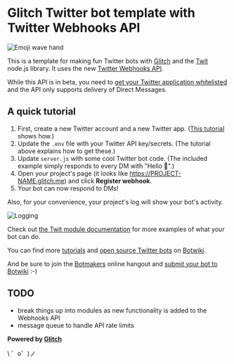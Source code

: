 Glitch Twitter bot template with Twitter Webhooks API
=====================================================


![Emoji wave hand](https://cdn.glitch.com/10c150f9-8a5f-4e26-8697-92c6eccd98fe%2Fdm.png?1497584587928)

This is a template for making fun Twitter bots with [Glitch](https://glitch.com/) and the [Twit](https://github.com/ttezel/twit) node.js library. It uses the new [Twitter Webhooks API](https://dev.twitter.com/webhooks).

While this API is in beta, you need to [get your Twitter application whitelisted](https://dev.twitter.com/webhooks/account-activity) and the API only supports delivery of Direct Messages.



## A quick tutorial


1. First, create a new Twitter account and a new Twitter app. ([This tutorial](https://botwiki.org/tutorials/how-to-create-a-twitter-app/) shows how.)
2. Update the `.env` file with your Twitter API key/secrets. (The tutorial above explains how to get these.)
3. Update `server.js` with some cool Twitter bot code. (The included example simply responds to every DM with "Hello 👋".)
4. Open your project's page (it looks like https://PROJECT-NAME.glitch.me) and click **Register webhook**.
5. Your bot can now respond to DMs!

Also, for your convenience, your project's log will show your bot's activity.

![Logging](https://cdn.glitch.com/10c150f9-8a5f-4e26-8697-92c6eccd98fe%2Fconsole.PNG?1497585764013)


Check out [the Twit module documentation](https://github.com/ttezel/twit) for more examples of what your bot can do.

You can find more [tutorials](https://botwiki.org/tutorials/twitterbots/#tutorials-nodejs) and [open source Twitter bots](https://botwiki.org/tag/twitter+bot+opensource+nodejs/) on [Botwiki](https://botwiki.org).

And be sure to join the [Botmakers](https://botmakers.org/) online hangout and [submit your bot to Botwiki](https://botwiki.org/submit-your-bot) :-)


##  TODO

- break things up into modules as new functionality is added to the Webhooks API
- message queue to handle API rate limits


**Powered by [Glitch](https://glitch.com)**

\ ゜o゜)ノ
